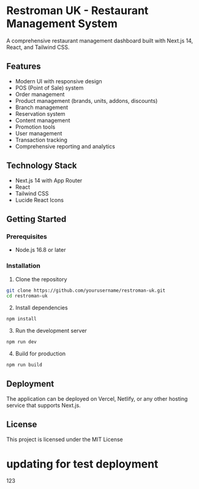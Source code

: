 # Restroman UK - Restaurant Management System

A comprehensive restaurant management dashboard built with Next.js 14, React, and Tailwind CSS.

## Features

- Modern UI with responsive design
- POS (Point of Sale) system
- Order management
- Product management (brands, units, addons, discounts)
- Branch management
- Reservation system
- Content management
- Promotion tools
- User management
- Transaction tracking
- Comprehensive reporting and analytics

## Technology Stack

- Next.js 14 with App Router
- React
- Tailwind CSS
- Lucide React Icons

## Getting Started

### Prerequisites

- Node.js 16.8 or later

### Installation

1. Clone the repository
```bash
git clone https://github.com/yourusername/restroman-uk.git
cd restroman-uk
```

2. Install dependencies
```bash
npm install
```

3. Run the development server
```bash
npm run dev
```

4. Build for production
```bash
npm run build
```

## Deployment

The application can be deployed on Vercel, Netlify, or any other hosting service that supports Next.js.

## License

This project is licensed under the MIT License 

# updating for test deployment
123